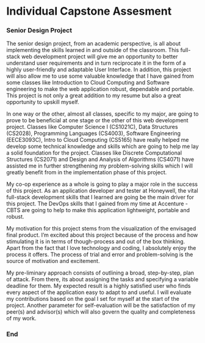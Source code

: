 # Individual Capstone Assesment



### Senior Design Project

The senior design project, from an academic perspective, is all about implementing the skills learned in and outside of the classroom. This full-stack web development project will give me an opportunity to better understand user requirements and in turn reciprocate it in the form of a highly user-friendly and adaptable User Interface. In addition, this project will also allow me to use some valuable knowledge that I have gained from some classes like Introduction to Cloud Computing and Software engineering to make the web application robust, dependable and portable. This project is not only a great addition to my resume but also a great opportunity to upskill myself.

In one way or the other, almost all classes, specific to my major, are going to prove to be beneficial at one stage or the other of this web development project. Classes like Computer Science I (CS1021C), Data Structures (CS2028), Programming Languages (CS4003), Software Engineering (EECE3093C), Intro to Cloud Computing (CS5165) have really helped me develop some technical knowledge and skills which are going to help me lay a solid foundation for the project. Classes like Discrete Computational Structures (CS2071) and Design and Analysis of Algorithms (CS4071) have assisted me in further strengthening my problem-solving skills which I will greatly benefit from in the implementation phase of this project.

My co-op experience as a whole is going to play a major role in the success of this project. As an application developer and tester at Honeywell, the vital full-stack development skills that I learned are going be the main driver for this project. The DevOps skills that I gained from my time at Accenture - CBTS are going to help to make this application lightweight, portable and robust.

My motivation for this project stems from the visualization of the envisaged final product. I’m excited about this project because of the process and how stimulating it is in terms of though-process and out of the box thinking. Apart from the fact that I love technology and coding, I absolutely enjoy the process it offers. The process of trial and error and problem-solving is the source of motivation and excitement.

My pre-liminary approach consists of outlining a broad, step-by-step, plan of attack. From there, its about assigning the tasks and specifying a variable deadline for them. My expected result is a highly satisfied user who finds every aspect of the application easy to adapt to and useful. I will evaluate my contributions based on the goal I set for myself at the start of the project. Another parameter for self-evaluation will be the satisfaction of my peer(s) and advisor(s) which will also govern the quality and completeness of my work.




### End